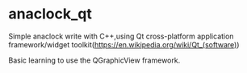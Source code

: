 # anaclock_qt

Simple anaclock write with C++,using Qt  cross-platform application framework/widget toolkit(https://en.wikipedia.org/wiki/Qt_(software))

Basic learning to use the QGraphicView framework.
